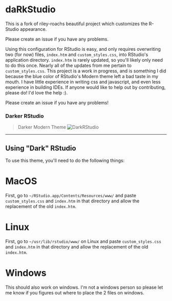 # daRkStudio

This is a fork of riley-roachs beautiful project which customizes the R-Studio appearance.

Please create an issue if you have any problems.

Using this configuration for RStudio is easy, and only requires overwriting two (for now) files, `index.htm` and `custom_styles.css`, into RStudio's application directory. `index.htm` is rarely updated, so you'll likely only need to do this once. Nearly all of the updates from me pertain to `custom_styles.css`. This project is a work in progress, and is something I did because the blue color of RStudio's Modern theme left a bad taste in my mouth. I have little experience in writing css and javascript, and even less experience in building IDEs. If anyone would like to help out by contributing, please do! I'd love the help :).

Please create an issue if you have any problems!

### Darker RStudio

> Darker Modern Theme
> ![DarkRStudio](images/dark-rstudio.png)

<hr>

## Using "Dark" RStudio

To use this theme, you'll need to do the following things:

# MacOS

First, go to `~/RStudio.app/Contents/Resources/www/` and paste `custom_styles.css`  and `index.htm` in that directory and allow the replacement of the old `index.htm`.

# Linux

First, go to `~/usr/lib/rstudio/www/` on Linux and paste `custom_styles.css`  and `index.htm` in that directory and allow the replacement of the old `index.htm`.

# Windows

This should also work on windows. I'm not a windows person so please let me know if you figures out where to place the 2 files on windows.
